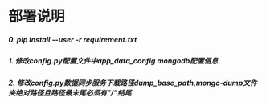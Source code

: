 部署说明
====
##### 0. pip install --user -r requirement.txt
##### 1. 修改config.py配置文件中app_data_config mongodb配置信息
##### 2. 修改config.py数据同步服务下载路径dump_base_path,mongo-dump文件夹绝对路径且路径最末尾必须有"/"结尾